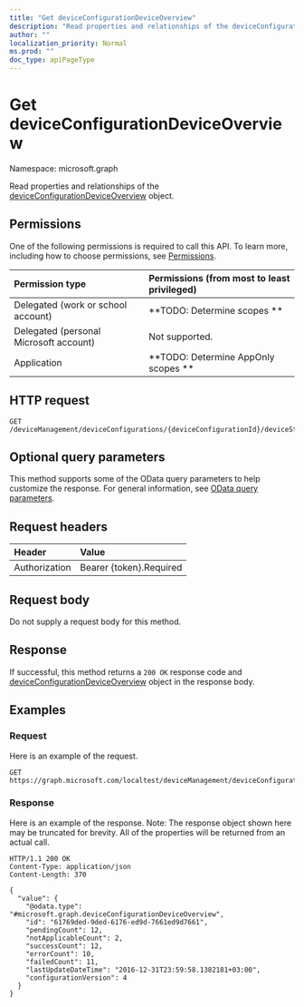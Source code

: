 ```yaml
---
title: "Get deviceConfigurationDeviceOverview"
description: "Read properties and relationships of the deviceConfigurationDeviceOverview object."
author: ""
localization_priority: Normal
ms.prod: ""
doc_type: apiPageType
---
```


# Get deviceConfigurationDeviceOverview

Namespace: microsoft.graph

Read properties and relationships of the [deviceConfigurationDeviceOverview](../resources/deviceconfigurationdeviceoverview.md) object.

## Permissions
One of the following permissions is required to call this API. To learn more, including how to choose permissions, see [Permissions](/concepts/permissions-reference.md).

|Permission type|Permissions (from most to least privileged)|
|:---|:---|
|Delegated (work or school account)|**TODO: Determine scopes **|
|Delegated (personal Microsoft account)|Not supported.|
|Application|**TODO: Determine AppOnly scopes **|

## HTTP request
<!-- {
  "blockType": "ignored"
}
-->
``` http
GET /deviceManagement/deviceConfigurations/{deviceConfigurationId}/deviceStatusOverview
```

## Optional query parameters
This method supports some of the OData query parameters to help customize the response. For general information, see [OData query parameters](/graph/query-parameters).

## Request headers
|Header|Value|
|:---|:---|
|Authorization|Bearer {token}.Required|

## Request body
Do not supply a request body for this method.

## Response
If successful, this method returns a `200 OK` response code and [deviceConfigurationDeviceOverview](../resources/deviceconfigurationdeviceoverview.md) object in the response body.

## Examples

### Request
Here is an example of the request.
<!-- {
  "blockType": "request",
  "name": "get_deviceconfigurationdeviceoverview"
}
-->
``` http
GET https://graph.microsoft.com/localtest/deviceManagement/deviceConfigurations/{deviceConfigurationId}/deviceStatusOverview
```

### Response
Here is an example of the response. Note: The response object shown here may be truncated for brevity. All of the properties will be returned from an actual call.
<!-- {
  "blockType": "response",
  "truncated": true,
  "@odata.type": "microsoft.graph.deviceConfigurationDeviceOverview"
}
-->
``` http
HTTP/1.1 200 OK
Content-Type: application/json
Content-Length: 370

{
  "value": {
    "@odata.type": "#microsoft.graph.deviceConfigurationDeviceOverview",
    "id": "61769ded-9ded-6176-ed9d-7661ed9d7661",
    "pendingCount": 12,
    "notApplicableCount": 2,
    "successCount": 12,
    "errorCount": 10,
    "failedCount": 11,
    "lastUpdateDateTime": "2016-12-31T23:59:58.1382181+03:00",
    "configurationVersion": 4
  }
}
```

